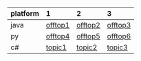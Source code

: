 |platform|1|2|3|
|:-|:-|:-|:-|
|java|[offtop1]()|[offtop2]()|[offtop3]()|
|py|[offtop4]()|[offtop5]()|[offtop6]()|
|c#|[topic1]()|[topic2]()|[topic3]()|